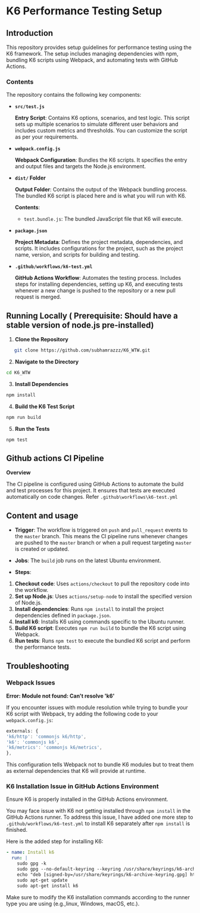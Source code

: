 # K6 Performance Testing Setup

## Introduction

This repository provides setup guidelines for performance testing using the K6 framework. The setup includes managing dependencies with npm, bundling K6 scripts using Webpack, and automating tests with GitHub Actions.

### Contents

The repository contains the following key components:

- **`src/test.js`**

  **Entry Script**: Contains K6 options, scenarios, and test logic. This script sets up multiple scenarios to simulate different user behaviors and includes custom metrics and thresholds. You can customize the script as per your requirements.

- **`webpack.config.js`**

  **Webpack Configuration**: Bundles the K6 scripts. It specifies the entry and output files and targets the Node.js environment.

- **`dist/` Folder**

  **Output Folder**: Contains the output of the Webpack bundling process. The bundled K6 script is placed here and is what you will run with K6.

  **Contents**:

  - `test.bundle.js`: The bundled JavaScript file that K6 will execute.

- **`package.json`**

  **Project Metadata**: Defines the project metadata, dependencies, and scripts. It includes configurations for the project, such as the project name, version, and scripts for building and testing.

- **`.github/workflows/k6-test.yml`**

  **GitHub Actions Workflow**: Automates the testing process. Includes steps for installing dependencies, setting up K6, and executing tests whenever a new change is pushed to the repository or a new pull request is merged.

## Running Locally ( Prerequisite: Should have a stable version of node.js pre-installed)

1. **Clone the Repository**

```bash
   git clone https://github.com/subhamrazzz/K6_WTW.git
```

2. **Navigate to the Directory**

```bash
cd K6_WTW
```

3. **Install Dependencies**

```bash
npm install
```

4. **Build the K6 Test Script**

```bash
npm run build
```

5. **Run the Tests**

```bash
npm test
```

## Github actions CI Pipeline

**Overview**

The CI pipeline is configured using GitHub Actions to automate the build and test processes for this project. It ensures that tests are executed automatically on code changes.
Refer `.github\workflows\k6-test.yml`

## Content and usage

- **Trigger**: The workflow is triggered on `push` and `pull_request` events to the `master` branch. This means the CI pipeline runs whenever changes are pushed to the `master` branch or when a pull request targeting `master` is created or updated.

- **Jobs**: The `build` job runs on the latest Ubuntu environment.

- **Steps**:

1. **Checkout code**: Uses `actions/checkout` to pull the repository code into the workflow.
2. **Set up Node.js**: Uses `actions/setup-node` to install the specified version of Node.js.
3. **Install dependencies**: Runs `npm install` to install the project dependencies defined in `package.json`.
4. **Install k6**: Installs K6 using commands specific to the Ubuntu runner.
5. **Build K6 script**: Executes `npm run build` to bundle the K6 script using Webpack.
6. **Run tests**: Runs `npm test` to execute the bundled K6 script and perform the performance tests.

## Troubleshooting

### Webpack Issues

**Error: Module not found: Can't resolve 'k6'**

If you encounter issues with module resolution while trying to bundle your K6 script with Webpack, try adding the following code to your `webpack.config.js`:

```javascript
externals: {
'k6/http': 'commonjs k6/http',
'k6': 'commonjs k6',
'k6/metrics': 'commonjs k6/metrics',
},
```

This configuration tells Webpack not to bundle K6 modules but to treat them as external dependencies that K6 will provide at runtime.

### K6 Installation Issue in GitHub Actions Environment

Ensure K6 is properly installed in the GitHub Actions environment.

You may face issue with K6 not getting installed through `npm install` in the GitHub Actions runner. To address this issue, I have added one more step to `.github/workflows/k6-test.yml` to install K6 separately after `npm install` is finished.

Here is the added step for installing K6:

```yaml
- name: Install k6
  run: |
    sudo gpg -k
    sudo gpg --no-default-keyring --keyring /usr/share/keyrings/k6-archive-keyring.gpg --keyserver hkp://keyserver.ubuntu.com:80 --recv-keys C5AD17C747E3415A3642D57D77C6C491D6AC1D69
    echo "deb [signed-by=/usr/share/keyrings/k6-archive-keyring.gpg] https://dl.k6.io/deb stable main" | sudo tee /etc/apt/sources.list.d/k6.list
    sudo apt-get update
    sudo apt-get install k6
```

Make sure to modify the K6 installation commands according to the runner type you are using (e.g.,linux, Windows, macOS, etc.).
